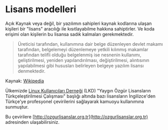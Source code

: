 # Lisans modelleri

Açık Kaynak veya değil, bir yazılımın sahipleri kaynak kodlarına ulaşan kişileri bir "lisans" aracılığı ile kısıtlayabilme hakkına sahiptirler. Ve koda erişimi olan kişilerin bu lisansa sadık kalmaları gerekmektedir.

> Üreticisi tarafından, kullanımına dair belge düzenleyen devlet makamı tarafından, belgelemeyi düzenlemeye yetkili kılınmış makamlar tarafından telifli olduğu belgelenmiş ise nesnenin kullanımı, geliştirilmesi, yeniden yapılandırılması, değiştirilmesi, alıntısının yapılabilmesi gibi hususları belirleyen belgeye yazılım lisansı denmektedir.

Kaynak: [Wikipedia](https://tr.wikipedia.org/wiki/Yazılım_lisansı)

 
Ülkemizde [Linux Kullanıcıları Derneği](http://www.lkd.org.tr) (LKD) "Yaygın Özgür Lisansların Türkçeleştirilmesi Çalışması" başlığı altında bazı lisansların İngilizce'den Türkçe'ye profesyonel çevirilerini sağlayarak kamuoyu kullanımına sunmuştur.

Bu çevirilere [http://ozgurlisanslar.org.tr](http://ozgurlisanslar.org.tr) adresinden ulaşabilirsiniz.
